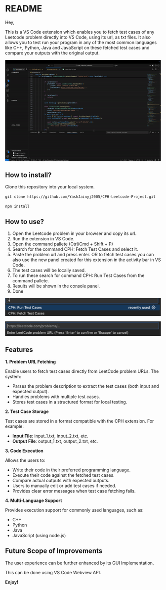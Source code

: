 # README
Hey,

This is a VS Code extension which enables you to fetch test cases of any Leetcode problem directly into VS Code, using its url, as txt files.
It also allows you to test run your program in any of the most common languages like C++, Python, Java and JavaScript on these fetched test cases and compare your outputs with the original output.

![Demo](images/Demo.gif)

## How to install?
Clone this repository into your local system.

`git clone https://github.com/YashJainyj2005/CPH-Leetcode-Project.git`

`npm install`


## How to use?

1. Open the Leetcode problem in your browser and copy its url.
2. Run the extension in VS Code.
3. Open the command pallete (Ctrl/Cmd + Shift + P)
4. Search for the command CPH: Fetch Test Cases and select it.
5. Paste the problem url and press enter.
OR to fetch test cases you can also use the new panel created for this extension in the activity bar in VS Code.
6. The test cases will be locally saved.
7. To run these search for command CPH: Run Test Cases from the command pallete.
8. Results will be shown in the console panel.
9. Done
   
![Commands](images/Commands.png)

![Leetcode url](images/Leetcode_url.png)

## Features

**1. Problem URL Fetching**

Enable users to fetch test cases directly from LeetCode problem URLs. The system:

- Parses the problem description to extract the test cases (both input and expected output).
- Handles problems with multiple test cases.
- Stores test cases in a structured format for local testing.

**2. Test Case Storage**

Test cases are stored in a format compatible with the CPH extension. For example:

- **Input File**: input_1.txt, input_2.txt, etc.
- **Output File**: output_1.txt, output_2.txt, etc.

**3. Code Execution**

Allows the users to:

- Write their code in their preferred programming language.
- Execute their code against the fetched test cases.
- Compare actual outputs with expected outputs.
- Users to manually edit or add test cases if needed.
- Provides clear error messages when test case fetching fails.

**4. Multi-Language Support**

Provides execution support for commonly used languages, such as:

- C++
- Python
- Java
- JavaScript (using node.js)
## Future Scope of Improvements

The user experience can be further enhanced by its GUI Implementation.

This can be done using VS Code Webview API.

**Enjoy!**

